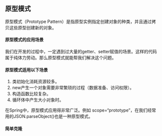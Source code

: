 ## 原型模式

原型模式（Prototype Pattern）是指原型实例指定创建对象的种类，并且通过拷贝这些原型创建新的对象。

#### 原型模式的应用场景

我们在开发的过程中，一定遇到过大量的getter、setter赋值的场景。这样的代码属于纯体力劳动。那么原型模式就能帮我们解决这个问题。

#### 原型模式适用以下场景

1. 类初始化消耗资源较多。
2. new产生一个对象需要非常繁琐的过程（数据准备、访问权限）。
3. 构造函数比较复杂。
4. 循环体中产生大小对象时。

在Spring中，原型模式应用得非常广泛。例如 scope=“prototype”，在我们经常用的JSON.parseObject()也是一种原型模式。

#### 简单克隆

